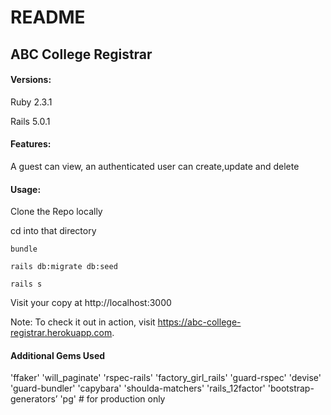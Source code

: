 # README

## ABC College Registrar

#### Versions:
Ruby  2.3.1

Rails 5.0.1

#### Features:

A guest can view, an authenticated user can create,update and delete

#### Usage:

  Clone the Repo locally 
  
  cd into that directory
  
    bundle
    
    rails db:migrate db:seed
    
    rails s

  Visit your copy at http://localhost:3000

Note: To check it out in action, visit https://abc-college-registrar.herokuapp.com.

#### Additional Gems Used

'ffaker' 'will_paginate' 'rspec-rails' 'factory_girl_rails' 'guard-rspec' 'devise'  'guard-bundler' 'capybara' 'shoulda-matchers' 'rails_12factor' 'bootstrap-generators’ 'pg' # for production only
